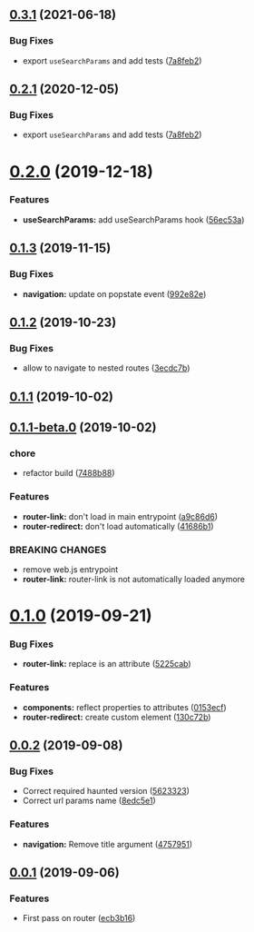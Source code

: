 ## [0.3.1](https://github.com/bmartel/haunted-router/compare/v0.2.0...v0.3.1) (2021-06-18)


### Bug Fixes

* export `useSearchParams` and add tests ([7a8feb2](https://github.com/bmartel/haunted-router/commit/7a8feb2e09f7a0fd5d3b381ab4b8af44986baa78))



## [0.2.1](https://github.com/Gladear/haunted-router/compare/v0.2.0...v0.2.1) (2020-12-05)


### Bug Fixes

* export `useSearchParams` and add tests ([7a8feb2](https://github.com/Gladear/haunted-router/commit/7a8feb2e09f7a0fd5d3b381ab4b8af44986baa78))



# [0.2.0](https://github.com/Gladear/haunted-router/compare/v0.1.3...v0.2.0) (2019-12-18)


### Features

* **useSearchParams:** add useSearchParams hook ([56ec53a](https://github.com/Gladear/haunted-router/commit/56ec53a77d3cd8407bc2451279b18a7d17696919))



## [0.1.3](https://github.com/Gladear/haunted-router/compare/v0.1.2...v0.1.3) (2019-11-15)


### Bug Fixes

* **navigation:** update on popstate event ([992e82e](https://github.com/Gladear/haunted-router/commit/992e82eaabd5cc2d060e1d389a1e7c6b2be6ee87))



## [0.1.2](https://github.com/Gladear/haunted-router/compare/v0.1.1...v0.1.2) (2019-10-23)


### Bug Fixes

* allow to navigate to nested routes ([3ecdc7b](https://github.com/Gladear/haunted-router/commit/3ecdc7b0cf75d95d617f4ed7e47020b1f97220b5))



## [0.1.1](https://github.com/Gladear/haunted-router/compare/v0.1.1-beta.0...v0.1.1) (2019-10-02)



## [0.1.1-beta.0](https://github.com/Gladear/haunted-router/compare/v0.1.0...v0.1.1-beta.0) (2019-10-02)


### chore

* refactor build ([7488b88](https://github.com/Gladear/haunted-router/commit/7488b88))


### Features

* **router-link:** don't load in main entrypoint ([a9c86d6](https://github.com/Gladear/haunted-router/commit/a9c86d6))
* **router-redirect:** don't load automatically ([41686b1](https://github.com/Gladear/haunted-router/commit/41686b1))


### BREAKING CHANGES

* remove web.js entrypoint
* **router-link:** router-link is not automatically loaded anymore



# [0.1.0](https://github.com/Gladear/haunted-router/compare/v0.0.2...v0.1.0) (2019-09-21)


### Bug Fixes

* **router-link:** replace is an attribute ([5225cab](https://github.com/Gladear/haunted-router/commit/5225cab))


### Features

* **components:** reflect properties to attributes ([0153ecf](https://github.com/Gladear/haunted-router/commit/0153ecf))
* **router-redirect:** create custom element ([130c72b](https://github.com/Gladear/haunted-router/commit/130c72b))



## [0.0.2](https://github.com/Gladear/haunted-router/compare/v0.0.1...v0.0.2) (2019-09-08)


### Bug Fixes

* Correct required haunted version ([5623323](https://github.com/Gladear/haunted-router/commit/5623323))
* Correct url params name ([8edc5e1](https://github.com/Gladear/haunted-router/commit/8edc5e1))


### Features

* **navigation:** Remove title argument ([4757951](https://github.com/Gladear/haunted-router/commit/4757951))



## [0.0.1](https://github.com/Gladear/haunted-router/compare/ecb3b16...v0.0.1) (2019-09-06)


### Features

* First pass on router ([ecb3b16](https://github.com/Gladear/haunted-router/commit/ecb3b16))



